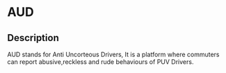 # AUD



## Description
AUD stands for Anti Uncorteous Drivers, It is a platform where commuters can report abusive,reckless and rude behaviours of PUV Drivers.
